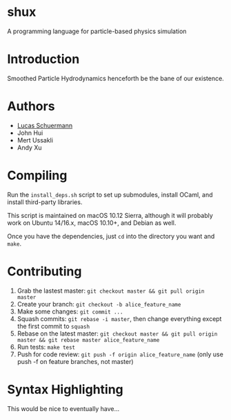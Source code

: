 # shux
A programming language for particle-based physics simulation

# Introduction

Smoothed Particle Hydrodynamics henceforth be the bane of our existence.

# Authors
- [Lucas Schuermann](http://lvs.io/)
- John Hui
- Mert Ussakli
- Andy Xu

# Compiling

Run the `install_deps.sh` script to set up submodules, install OCaml, and install third-party libraries.

This script is maintained on macOS 10.12 Sierra, although it will probably work on Ubuntu 14/16.x,
macOS 10.10+, and Debian as well.

Once you have the dependencies, just `cd` into the directory you want and `make`.

# Contributing

1. Grab the lastest master: `git checkout master && git pull origin master`
2. Create your branch: `git checkout -b alice_feature_name`
3. Make some changes: `git commit ...`
4. Squash commits: `git rebase -i master`, then change everything except the first commit to `squash`
5. Rebase on the latest master: `git checkout master && git pull origin master && git rebase master alice_feature_name`
6. Run tests: `make test`
7. Push for code review: `git push -f origin alice_feature_name` (only use push -f on feature branches, not master)

# Syntax Highlighting

This would be nice to eventually have...